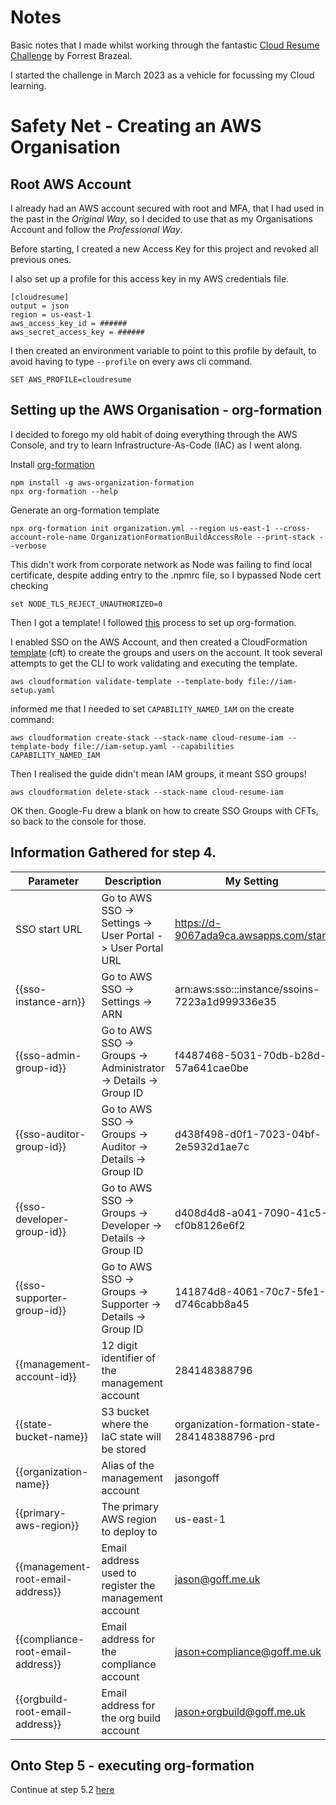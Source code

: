 # Notes
Basic notes that I made whilst working through the fantastic [Cloud Resume Challenge](https://cloudresumechallenge.dev/docs/the-challenge/) by Forrest Brazeal.

I started the challenge in March 2023 as a vehicle for focussing my Cloud learning.

# Safety Net - Creating an AWS Organisation
## Root AWS Account
I already had an AWS account secured with root and MFA, that I had used in the past in the *Original Way*, so I decided to use that as my Organisations Account and follow the *Professional Way*.

Before starting, I created a new Access Key for this project and revoked all previous ones.

I also set up a profile for this access key in my AWS credentials file.

```
[cloudresume]
output = json
region = us-east-1
aws_access_key_id = ######
aws_secret_access_key = ######
```
I then created an environment variable to point to this profile by default, to avoid having to type `--profile` on every aws cli command.

```
SET AWS_PROFILE=cloudresume
```

## Setting up the AWS Organisation - org-formation
I decided to forego my old habit of doing everything through the AWS Console, and try to learn Infrastructure-As-Code (IAC) as I went along.

Install [org-formation](https://github.com/org-formation/org-formation-cli)
```
npm install -g aws-organization-formation
npx org-formation --help
```
Generate an org-formation template
```
npx org-formation init organization.yml --region us-east-1 --cross-account-role-name OrganizationFormationBuildAccessRole --print-stack --verbose
```
This didn't work from corporate network as Node was failing to find local certificate, despite adding entry to the .npmrc file, so I bypassed Node cert checking
```
set NODE_TLS_REJECT_UNAUTHORIZED=0
```
Then I got a template!  I followed [this](https://github.com/org-formation/org-formation-reference) process to set up org-formation.

I enabled SSO on the AWS Account, and then created a CloudFormation [template](cft/iam-setup.yaml) (cft) to create the groups and users on the account. It took several attempts to get the CLI to work validating and executing the template.
```
aws cloudformation validate-template --template-body file://iam-setup.yaml
```
informed me that I needed to set `CAPABILITY_NAMED_IAM` on the create command:
```
aws cloudformation create-stack --stack-name cloud-resume-iam --template-body file://iam-setup.yaml --capabilities CAPABILITY_NAMED_IAM
```

Then I realised the guide didn't mean IAM groups, it meant SSO groups! 

```
aws cloudformation delete-stack --stack-name cloud-resume-iam
```

 OK then.  Google-Fu drew a blank on how to create SSO Groups with CFTs, so back to the console for those.  

## Information Gathered for step 4.

|Parameter|Description|My Setting|
|--|--|--|
|SSO start URL|Go to AWS SSO -> Settings -> User Portal -> User Portal URL|https://d-9067ada9ca.awsapps.com/start|
|{{sso-instance-arn}}|Go to AWS SSO -> Settings -> ARN|arn:aws:sso:::instance/ssoins-7223a1d999336e35|
|{{sso-admin-group-id}}|Go to AWS SSO -> Groups -> Administrator -> Details -> Group ID|f4487468-5031-70db-b28d-57a641cae0be|
|{{sso-auditor-group-id}}|Go to AWS SSO -> Groups -> Auditor -> Details -> Group ID|d438f498-d0f1-7023-04bf-2e5932d1ae7c|
|{{sso-developer-group-id}}|Go to AWS SSO -> Groups -> Developer -> Details -> Group ID|d408d4d8-a041-7090-41c5-cf0b8126e6f2|
|{{sso-supporter-group-id}}|Go to AWS SSO -> Groups -> Supporter -> Details -> Group ID|141874d8-4061-70c7-5fe1-d746cabb8a45|
|{{management-account-id}}|12 digit identifier of the management account|284148388796|
|{{state-bucket-name}}|S3 bucket where the IaC state will be stored|organization-formation-state-284148388796-prd|
|{{organization-name}}|Alias of the management account|jasongoff|
|{{primary-aws-region}}|The primary AWS region to deploy to|us-east-1|
|{{management-root-email-address}}|Email address used to register the management account|jason@goff.me.uk
|{{compliance-root-email-address}}|Email address for the compliance account|jason+compliance@goff.me.uk|
|{{orgbuild-root-email-address}}|Email address for the org build account|jason+orgbuild@goff.me.uk|

## Onto Step 5 - executing org-formation

Continue at step 5.2 [here](https://github.com/org-formation/org-formation-reference)








  


